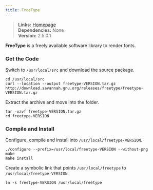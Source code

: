```yaml
---
title: FreeType
---
```



> **Links:** [Homepage](http://www.freetype.org/)  
> **Dependencies:** None  
> **Version:** <span id="version">2.5.0.1</span>


**FreeType** is a freely available software library to render fonts.


### Get the Code

Switch to `/usr/local/src` and download the source package.

	cd /usr/local/src
	curl --location --output freetype-VERSION.tar.gz http://download.savannah.gnu.org/releases/freetype/freetype-VERSION.tar.gz

Extract the archive and move into the folder.

	tar -xzvf freetype-VERSION.tar.gz
	cd freetype-VERSION


### Compile and Install

Configure, compile and install into `/usr/local/freetype-VERSION`.

	./configure --prefix=/usr/local/freetype-VERSION --without-png
	make
	make install

Create a symbolic link that points `/usr/local/freetype` to `/usr/local/freetype-VERSION`.

	ln -s freetype-VERSION /usr/local/freetype
